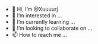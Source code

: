 - 👋 Hi, I’m @Xuuuurj
- 👀 I’m interested in ...
- 🌱 I’m currently learning ...
- 💞️ I’m looking to collaborate on ...
- 📫 How to reach me ...

<!---
Xuuuurj/Xuuuurj is a ✨ special ✨ repository because its `README.md` (this file) appears on your GitHub profile.
You can click the Preview link to take a look at your changes.
--->

